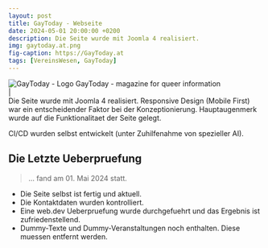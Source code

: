 ```yaml
---
layout: post
title: GayToday - Webseite
date: 2024-05-01 20:00:00 +0200
description: Die Seite wurde mit Joomla 4 realisiert.
img: gaytoday.at.png
fig-caption: https://GayToday.at
tags: [VereinsWesen, GayToday]
---
```

<img src="https://gaytoday.at//favicon.ico" alt="GayToday - Logo">
GayToday - magazine for queer information
<br>|<br>
Die Seite wurde mit Joomla 4 realisiert. Responsive Design (Mobile First) war ein entscheidender Faktor bei
der Konzeptionierung. Hauptaugenmerk wurde auf die Funktionalitaet der Seite gelegt.

CI/CD wurden selbst entwickelt (unter Zuhilfenahme von spezieller AI).

## Die Letzte Ueberpruefung
>... fand am 01. Mai 2024 statt.

* Die Seite selbst ist fertig und aktuell.
* Die Kontaktdaten wurden kontrolliert.
* Eine web.dev Ueberpruefung wurde durchgefuehrt und das Ergebnis ist zufriedenstellend.
* Dummy-Texte und Dummy-Veranstaltungen noch enthalten. Diese muessen entfernt werden.
